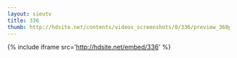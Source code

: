 ```yaml
---
layout: sieutv
title: 336
thumb: http://hdsite.net/contents/videos_screenshots/0/336/preview_360p.mp4.jpg
---
```

{% include iframe src='http://hdsite.net/embed/336' %}
 
